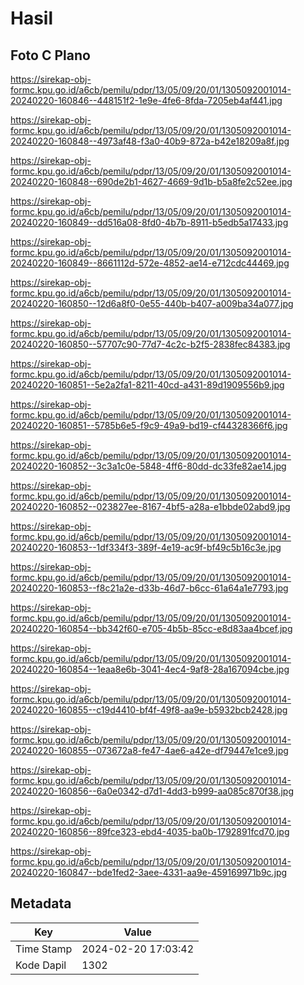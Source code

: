# Hasil

## Foto C Plano

https://sirekap-obj-formc.kpu.go.id/a6cb/pemilu/pdpr/13/05/09/20/01/1305092001014-20240220-160846--448151f2-1e9e-4fe6-8fda-7205eb4af441.jpg

https://sirekap-obj-formc.kpu.go.id/a6cb/pemilu/pdpr/13/05/09/20/01/1305092001014-20240220-160848--4973af48-f3a0-40b9-872a-b42e18209a8f.jpg

https://sirekap-obj-formc.kpu.go.id/a6cb/pemilu/pdpr/13/05/09/20/01/1305092001014-20240220-160848--690de2b1-4627-4669-9d1b-b5a8fe2c52ee.jpg

https://sirekap-obj-formc.kpu.go.id/a6cb/pemilu/pdpr/13/05/09/20/01/1305092001014-20240220-160849--dd516a08-8fd0-4b7b-8911-b5edb5a17433.jpg

https://sirekap-obj-formc.kpu.go.id/a6cb/pemilu/pdpr/13/05/09/20/01/1305092001014-20240220-160849--8661112d-572e-4852-ae14-e712cdc44469.jpg

https://sirekap-obj-formc.kpu.go.id/a6cb/pemilu/pdpr/13/05/09/20/01/1305092001014-20240220-160850--12d6a8f0-0e55-440b-b407-a009ba34a077.jpg

https://sirekap-obj-formc.kpu.go.id/a6cb/pemilu/pdpr/13/05/09/20/01/1305092001014-20240220-160850--57707c90-77d7-4c2c-b2f5-2838fec84383.jpg

https://sirekap-obj-formc.kpu.go.id/a6cb/pemilu/pdpr/13/05/09/20/01/1305092001014-20240220-160851--5e2a2fa1-8211-40cd-a431-89d1909556b9.jpg

https://sirekap-obj-formc.kpu.go.id/a6cb/pemilu/pdpr/13/05/09/20/01/1305092001014-20240220-160851--5785b6e5-f9c9-49a9-bd19-cf44328366f6.jpg

https://sirekap-obj-formc.kpu.go.id/a6cb/pemilu/pdpr/13/05/09/20/01/1305092001014-20240220-160852--3c3a1c0e-5848-4ff6-80dd-dc33fe82ae14.jpg

https://sirekap-obj-formc.kpu.go.id/a6cb/pemilu/pdpr/13/05/09/20/01/1305092001014-20240220-160852--023827ee-8167-4bf5-a28a-e1bbde02abd9.jpg

https://sirekap-obj-formc.kpu.go.id/a6cb/pemilu/pdpr/13/05/09/20/01/1305092001014-20240220-160853--1df334f3-389f-4e19-ac9f-bf49c5b16c3e.jpg

https://sirekap-obj-formc.kpu.go.id/a6cb/pemilu/pdpr/13/05/09/20/01/1305092001014-20240220-160853--f8c21a2e-d33b-46d7-b6cc-61a64a1e7793.jpg

https://sirekap-obj-formc.kpu.go.id/a6cb/pemilu/pdpr/13/05/09/20/01/1305092001014-20240220-160854--bb342f60-e705-4b5b-85cc-e8d83aa4bcef.jpg

https://sirekap-obj-formc.kpu.go.id/a6cb/pemilu/pdpr/13/05/09/20/01/1305092001014-20240220-160854--1eaa8e6b-3041-4ec4-9af8-28a167094cbe.jpg

https://sirekap-obj-formc.kpu.go.id/a6cb/pemilu/pdpr/13/05/09/20/01/1305092001014-20240220-160855--c19d4410-bf4f-49f8-aa9e-b5932bcb2428.jpg

https://sirekap-obj-formc.kpu.go.id/a6cb/pemilu/pdpr/13/05/09/20/01/1305092001014-20240220-160855--073672a8-fe47-4ae6-a42e-df79447e1ce9.jpg

https://sirekap-obj-formc.kpu.go.id/a6cb/pemilu/pdpr/13/05/09/20/01/1305092001014-20240220-160856--6a0e0342-d7d1-4dd3-b999-aa085c870f38.jpg

https://sirekap-obj-formc.kpu.go.id/a6cb/pemilu/pdpr/13/05/09/20/01/1305092001014-20240220-160856--89fce323-ebd4-4035-ba0b-1792891fcd70.jpg

https://sirekap-obj-formc.kpu.go.id/a6cb/pemilu/pdpr/13/05/09/20/01/1305092001014-20240220-160847--bde1fed2-3aee-4331-aa9e-459169971b9c.jpg


## Metadata

| Key        | Value               |
| ---------- | ------------------- |
| Time Stamp | 2024-02-20 17:03:42 |
| Kode Dapil | 1302                |



